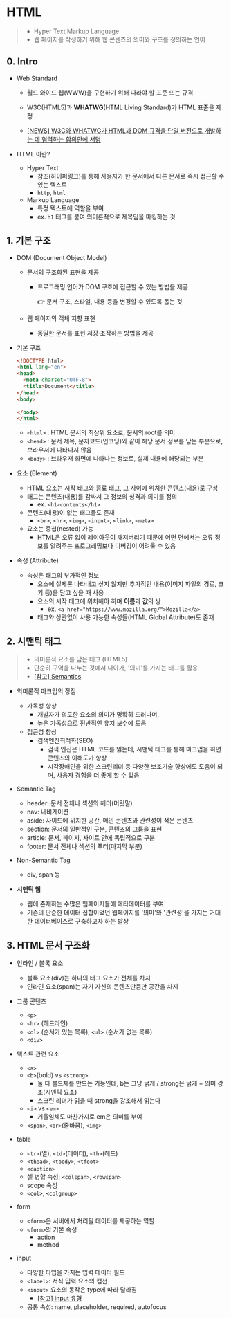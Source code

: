 # HTML

> - Hyper Text Markup Language
> - 웹 페이지를 작성하기 위해 웹 콘텐츠의 의미와 구조를 정의하는 언어



## 0. Intro

- Web Standard

  - 월드 와이드 웹(WWW)을 구현하기 위해 따라야 할 표준 또는 규격
  - W3C(HTML5)과  **WHATWG**(HTML Living Standard)가 HTML 표준을 제정

  - [[NEWS] W3C와 WHATWG가 HTML과 DOM 규격을 단일 버전으로 개발하는 데 협력하는 합의안에 서명](https://www.w3.org/blog/2019/05/w3c-and-whatwg-to-work-together-to-advance-the-open-web-platform/)

  

- HTML 이란?
  - Hyper Text
    - 참조(하이퍼링크)를 통해 사용자가 한 문서에서 다른 문서로 즉시 접근할 수 있는 텍스트
    - `http`, `html`
  - Markup Language
    - 특정 텍스트에 역할을 부여
    - ex. `h1` 태그를 붙여 의미론적으로 제목임을 마킹하는 것



## 1. 기본 구조

- DOM (Document Object Model)

  - 문서의 구조화된 표현을 제공

    - 프로그래밍 언어가 DOM 구조에 접근할 수 있는 방법을 제공 

      👉 문서 구조, 스타일, 내용 등을 변경할 수 있도록 돕는 것

  - 웹 페이지의 객체 지향 표현

    - 동일한 문서를 표현·저장·조작하는 방법을 제공



- 기본 구조

  ```html
  <!DOCTYPE html>
  <html lang="en">
  <head>
    <meta charset="UTF-8">
    <title>Document</title>
  </head>
  <body>
    
  </body>
  </html>
  ```

  - `<html>` : HTML 문서의 최상위 요소로, 문서의 root를 의미
  - `<head>` : 문서 제목, 문자코드(인코딩)와 같이 해당 문서 정보를 담는 부분으로, 브라우저에 나타나지 않음
  - `<body>` : 브라우저 화면에 나타나는 정보로, 실제 내용에 해당되는 부분



- 요소 (Element)
  - HTML 요소는 시작 태그와 종료 태그, 그 사이에 위치한 콘텐츠(내용)로 구성
  - 태그는 콘텐츠(내용)를 감싸서 그 정보의 성격과 의미를 정의
    - ex. `<h1>contents</h1>`
  - 콘텐츠(내용)이 없는 태그들도 존재
    - `<br>`, `<hr>`, `<img>`, `<input>`, `<link>`, `<meta>`
  - 요소는 중첩(nested) 가능
    - HTML은 오류 없이 레이아웃이 깨져버리기 때문에 어떤 면에서는 오류 정보를 알려주는 프로그래밍보다 디버깅이 어려울 수 있음



- 속성 (Attribute)
  - 속성은 태그의 부가적인 정보
    - 요소에 실제론 나타내고 싶지 않지만 추가적인 내용(이미지 파일의 경로, 크기 등)을 담고 싶을 때 사용
    - 요소의 시작 태그에 위치해야 하며 **이름**과 **값**의 쌍
      - ex.  `<a href="https://www.mozilla.org/">Mozilla</a>`
    - 태그와 상관없이 사용 가능한 속성들(HTML Global Attribute)도 존재



## 2. 시맨틱 태그

> - 의미론적 요소를 담은 태그 (HTML5)
> - 단순히 구역을 나누는 것에서 나아가, '의미'를 가지는 태그를 활용
> - [[참고] Semantics](https://developer.mozilla.org/ko/docs/Glossary/Semantics)



- 의미론적 마크업의 장점
  - 가독성 향상
    - 개발자가 의도한 요소의 의미가 명확히 드러나며,
    - 높은 가독성으로 전반적인 유지·보수에 도움
  - 접근성 향상
    - 검색엔진최적화(SEO)
      - 검색 엔진은 HTML 코드를 읽는데, 시맨틱 태그를 통해 마크업을 하면 콘텐츠의 이해도가 향상
      - 시각장애인을 위한 스크린리더 등 다양한 보조기술 향상에도 도움이 되며, 사용자 경험을 더 좋게 할 수 있음
- Semantic Tag
  - header: 문서 전체나 섹션의 헤더(머릿말)
  - nav: 내비게이션
  - aside: 사이드에 위치한 공간, 메인 콘텐츠와 관련성이 적은 콘텐츠
  - section: 문서의 일반적인 구분, 콘텐츠의 그룹을 표현
  - article: 문서, 페이지, 사이트 안에 독립적으로 구분
  - footer: 문서 전체나 섹션의 푸터(마지막 부분)

- Non-Semantic Tag
  - div, span 등



- **시맨틱 웹**
  - 웹에 존재하는 수많은 웹페이지들에 메타데이터를 부여
  - 기존의 단순한 데이터 집합이었던 웹페이지를 '의미'와 '관련성'을 가지는 거대한 데이터베이스로 구축하고자 하는 발상



## 3. HTML 문서 구조화

- 인라인 / 블록 요소
  - 블록 요소(div)는 하나의 태그 요소가 전체를 차지
  - 인라인 요소(span)는 자기 자신의 콘텐츠만큼만 공간을 차지



- 그룹 콘텐츠
  - `<p>`
  - `<hr>` (헤드라인)
  - `<ol>` (순서가 있는 목록), `<ul>` (순서가 없는 목록)
  - `<div>`



- 텍스트 관련 요소
  - `<a>`
  - `<b>`(bold) vs `<strong>`
    - 둘 다 볼드체를 만드는 기능인데, b는 그냥 굵게 / strong은 굵게 + 의미 강조(시맨틱 요소)
    - 스크린 리더가 읽을 때 strong을 강조해서 읽는다
  - `<i>` vs `<em>`
    - 기울임체도 마찬가지로 em은 의미를 부여
  - `<span>`, `<br>`(줄바꿈), `<img>`




- table

  - `<tr>`(열), `<td>`(데이터), `<th>`(헤드)
  - `<thead>`, `<tbody>`, `<tfoot>`
  - `<caption>`
  - 셀 병합 속성: `<colspan>`, `<rowspan>`
  - scope 속성
  - `<col>`, `<colgroup>`

  

- form 

  - `<form>`은 서버에서 처리될 데이터를 제공하는 역할
  - `<form>`의 기본 속성
    - action
    - method

  

- input

  - 다양한 타입을 가지는 입력 데이터 필드
  - `<label>`: 서식 입력 요소의 캡션
  - `<input>` 요소의 동작은 type에 따라 달라짐
    - [[참고] input 유형](https://developer.mozilla.org/ko/docs/Web/HTML/Element/Input)
  - 공통 속성: name, placeholder, required, autofocus